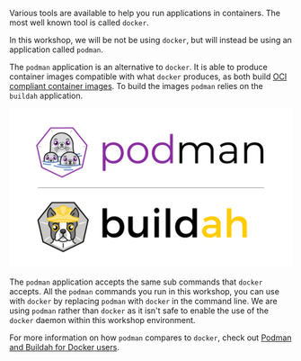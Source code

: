 Various tools are available to help you run applications in containers. The most well known tool is called `docker`.

In this workshop, we will be not be using `docker`, but will instead be using an application called `podman`.

The `podman` application is an alternative to `docker`. It is able to produce container images compatible with what `docker` produces, as both build [OCI compliant container images](https://www.opencontainers.org/). To build the images `podman` relies on the `buildah` application.

![Buildah/Podman](buildah-podman-logo.png)

The `podman` application accepts the same sub commands that `docker` accepts. All the `podman` commands you run in this workshop, you can use with `docker` by replacing `podman` with `docker` in the command line. We are using `podman` rather than `docker` as it isn't safe to enable the use of the `docker` daemon within this workshop environment.

For more information on how `podman` compares to `docker`, check out [Podman and Buildah for Docker users](https://developers.redhat.com/blog/2019/02/21/podman-and-buildah-for-docker-users/).
